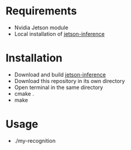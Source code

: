 # Requirements
- Nvidia Jetson module
- Local installation of [jetson-inference](https://github.com/dusty-nv/jetson-inference)

# Installation
- Download and build [jetson-inference](https://github.com/dusty-nv/jetson-inference)
- Download this repository in its own directory
- Open terminal in the same directory
- cmake .
- make

# Usage
- ./my-recognition <full or relative path to jpeg to be idenitified>

